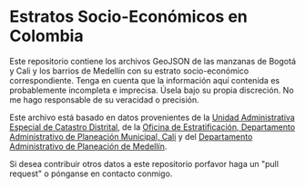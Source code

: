 # Estratos Socio-Económicos en Colombia
Este repositorio contiene los archivos GeoJSON de las manzanas de Bogotá y Cali y los barrios de Medellín con su estrato socio-económico correspondiente. Tenga en cuenta que la información aquí contenida es probablemente incompleta e imprecisa. Úsela bajo su propia discreción. No me hago responsable de su veracidad o precisión.

Este archivo está basado en datos provenientes de la [Unidad Administrativa Especial de Catastro Distrital](https://mapas.bogota.gov.co/#), de la [Oficina de Estratificación, Departamento Administrativo de Planeación Municipal, Cali](http://idesc.maps.arcgis.com/apps/Embed/index.html?webmap=2c0828e41088460980681e22af8015f3&extent=-76.6442,3.3457,-76.3906,3.4896&home=true&zoom=true&scale=true&search=true&searchextent=true&details=true&legendlayers=true&active_panel=details&disable_scroll=false&theme=light) y del [Departamento Administrativo de Planeación de Medellín](https://www.medellin.gov.co/geonetwork/srv/spa/catalog.search#/home).

Si desea contribuir otros datos a este repositorio porfavor haga un "pull request" o pónganse en contacto conmigo.
